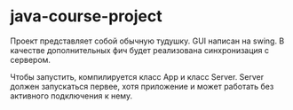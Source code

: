 # java-course-project

Проект представляет собой обычную тудушку. GUI написан на swing. В качестве дополнительных фич будет реализована синхронизация с сервером.

Чтобы запустить, компилируется класс App и класс Server. Server должен запускаться первее, хотя приложение и может работать без активного подключения к нему.
